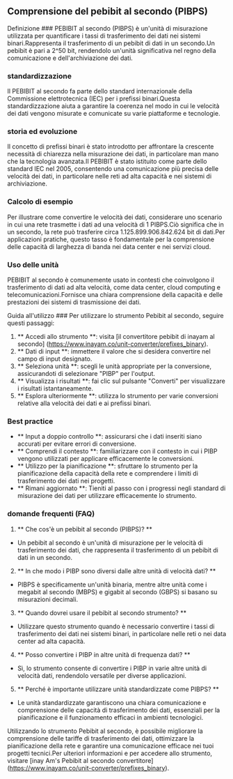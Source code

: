 ## Comprensione del pebibit al secondo (PIBPS)

Definizione ###
PEBIBIT al secondo (PIBPS) è un'unità di misurazione utilizzata per quantificare i tassi di trasferimento dei dati nei sistemi binari.Rappresenta il trasferimento di un pebibit di dati in un secondo.Un pebibit è pari a 2^50 bit, rendendolo un'unità significativa nel regno della comunicazione e dell'archiviazione dei dati.

### standardizzazione
Il PEBIBIT al secondo fa parte dello standard internazionale della Commissione elettrotecnica (IEC) per i prefissi binari.Questa standardizzazione aiuta a garantire la coerenza nel modo in cui le velocità dei dati vengono misurate e comunicate su varie piattaforme e tecnologie.

### storia ed evoluzione
Il concetto di prefissi binari è stato introdotto per affrontare la crescente necessità di chiarezza nella misurazione dei dati, in particolare man mano che la tecnologia avanzata.Il PEBIBIT è stato istituito come parte dello standard IEC nel 2005, consentendo una comunicazione più precisa delle velocità dei dati, in particolare nelle reti ad alta capacità e nei sistemi di archiviazione.

### Calcolo di esempio
Per illustrare come convertire le velocità dei dati, considerare uno scenario in cui una rete trasmette i dati ad una velocità di 1 PIBPS.Ciò significa che in un secondo, la rete può trasferire circa 1.125.899.906.842.624 bit di dati.Per applicazioni pratiche, questo tasso è fondamentale per la comprensione delle capacità di larghezza di banda nei data center e nei servizi cloud.

### Uso delle unità
PEBIBIT al secondo è comunemente usato in contesti che coinvolgono il trasferimento di dati ad alta velocità, come data center, cloud computing e telecomunicazioni.Fornisce una chiara comprensione della capacità e delle prestazioni dei sistemi di trasmissione dei dati.

Guida all'utilizzo ###
Per utilizzare lo strumento Pebibit al secondo, seguire questi passaggi:
1. ** Accedi allo strumento **: visita [il convertitore pebibit di inayam al secondo] (https://www.inayam.co/unit-converter/prefixes_binary).
2. ** Dati di input **: immettere il valore che si desidera convertire nel campo di input designato.
3. ** Seleziona unità **: scegli le unità appropriate per la conversione, assicurandoti di selezionare "PIBP" per l'output.
4. ** Visualizza i risultati **: fai clic sul pulsante "Converti" per visualizzare i risultati istantaneamente.
5. ** Esplora ulteriormente **: utilizza lo strumento per varie conversioni relative alla velocità dei dati e ai prefissi binari.

### Best practice
- ** Input a doppio controllo **: assicurarsi che i dati inseriti siano accurati per evitare errori di conversione.
- ** Comprendi il contesto **: familiarizzare con il contesto in cui i PIBP vengono utilizzati per applicare efficacemente le conversioni.
- ** Utilizzo per la pianificazione **: sfruttare lo strumento per la pianificazione della capacità della rete e comprendere i limiti di trasferimento dei dati nei progetti.
- ** Rimani aggiornato **: Tieniti al passo con i progressi negli standard di misurazione dei dati per utilizzare efficacemente lo strumento.

### domande frequenti (FAQ)

1. ** Che cos'è un pebibit al secondo (PIBPS)? **
- Un pebibit al secondo è un'unità di misurazione per le velocità di trasferimento dei dati, che rappresenta il trasferimento di un pebibit di dati in un secondo.

2. ** In che modo i PIBP sono diversi dalle altre unità di velocità dati? **
- PIBPS è specificamente un'unità binaria, mentre altre unità come i megabit al secondo (MBPS) e gigabit al secondo (GBPS) si basano su misurazioni decimali.

3. ** Quando dovrei usare il pebibit al secondo strumento? **
- Utilizzare questo strumento quando è necessario convertire i tassi di trasferimento dei dati nei sistemi binari, in particolare nelle reti o nei data center ad alta capacità.

4. ** Posso convertire i PIBP in altre unità di frequenza dati? **
- Sì, lo strumento consente di convertire i PIBP in varie altre unità di velocità dati, rendendolo versatile per diverse applicazioni.

5. ** Perché è importante utilizzare unità standardizzate come PIBPS? **
- Le unità standardizzate garantiscono una chiara comunicazione e comprensione delle capacità di trasferimento dei dati, essenziali per la pianificazione e il funzionamento efficaci in ambienti tecnologici.

Utilizzando lo strumento Pebibit al secondo, è possibile migliorare la comprensione delle tariffe di trasferimento dei dati, ottimizzare la pianificazione della rete e garantire una comunicazione efficace nei tuoi progetti tecnici.Per ulteriori informazioni e per accedere allo strumento, visitare [inay Am's Pebibit al secondo convertitore] (https://www.inayam.co/unit-converter/prefixes_binary).